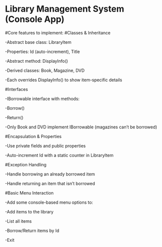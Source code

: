 # Library Management System (Console App)

#Core features to implement:
#Classes & Inheritance

-Abstract base class: LibraryItem

-Properties: Id (auto-increment), Title

-Abstract method: DisplayInfo()

-Derived classes: Book, Magazine, DVD

-Each overrides DisplayInfo() to show item-specific details

#Interfaces

-IBorrowable interface with methods:

-Borrow()

-Return()

-Only Book and DVD implement IBorrowable (magazines can’t be borrowed)

#Encapsulation & Properties

-Use private fields and public properties

-Auto-increment Id with a static counter in LibraryItem

#Exception Handling

-Handle borrowing an already borrowed item

-Handle returning an item that isn’t borrowed

#Basic Menu Interaction

-Add some console-based menu options to:

-Add items to the library

-List all items

-Borrow/Return items by Id

-Exit
